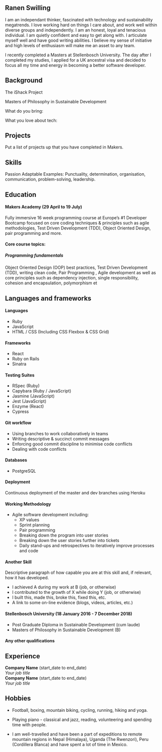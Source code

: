 ## Ranen Swilling
I am an independant thinker, fascinated with technology and sustainability megatrends. I love working hard on things I care about, and work well within diverse groups and independently. I am an honest, loyal and tenacious individual. I am quietly confident and easy to get along with. I articulate myself well and have good writing abilities. I believe my sense of initiative and high levels of enthusiasm will make me an asset to any team. 

I recently completed a Masters at Stellenbosch University. The day after I completed my studies, I applied for a UK ancestral visa and decided to focus all my time and energy in becoming a better software developer. 

## Background
The iShack Project

Masters of Philosophy in Sustainable Development

What do you bring: 

What you love about tech: 

## Projects
Put a list of projects up that you have completed in Makers. 

## Skills
Passion
Adaptable
Examples:
Punctuality, determination, organisation, communication, problem-solving, leadership. 

## Education

#### Makers Academy (29 April to 19 July)
Fully immersive 16 week programming course at Europe’s #1 Developer Bootcamp focused on core coding techniques & principles such as agile methodologies, Test Driven Development (TDD), Object Oriented Design, pair programming and more.

#### Core course topics:

##### Programming fundamentals
Object Oriented Design (OOP) best practices, Test Driven Development (TDD), writing clean code, Pair Programming , Agile development as well as core principles such as dependency injection, single responsibility, cohesion and encapsulation, polymorphism et

## Languages and frameworks
#### Languages

- Ruby
- JavaScript
- HTML / CSS (Including CSS Flexbox & CSS Grid)

#### Frameworks

- React
- Ruby on Rails
- Sinatra

#### Testing Suites

- RSpec (Ruby)
- Capybara (Ruby / JavaScript)
- Jasmine (JavaScript)
- Jest (JavaScript)
- Enzyme (React)
- Cypress

#### Git workflow

- Using branches to work collaboratively in teams
- Writing descriptive & succinct commit messages
- Enforcing good commit discipline to minimise code conflicts
- Dealing with code conflicts

#### Databases

- PostgreSQL

#### Deployment

Continuous deployment of the master and dev branches using Heroku

#### Working Methodology

- Agile software development including:
  - XP values
  - Sprint planning
  - Pair programming
  - Breaking down the program into user stories
  - Breaking down the user stories further into tickets
  - Daily stand-ups and retrospectives to iteratively improve processes and code

#### Another Skill

Descriptive paragraph of how capable you are at this skill and, if relevant, how it has developed.

- I achieved A during my work at B (job, or otherwise)
- I contributed to the growth of X while doing Y (job, or otherwise)
- I built this, made this, broke this, fixed this, etc.
- A link to some on-line evidence (blogs, videos, articles, etc.)

#### Stellenbosch University (18 January 2016 - 7 December 2018)

- Post Graduate Diploma in Sustainable Development (cum laude)
- Masters of Philosophy in Sustainable Development (B)

#### Any other qualifications

## Experience



**Company Name** (start_date to end_date)    
*Your job title*  
**Company Name** (start_date to end_date)   
*Your job title*  

## Hobbies

- Football, boxing, mountain biking, cycling, running, hiking and yoga. 

- Playing piano - classical and jazz, reading, volunteering and spending time with people.

- I am well-travelled and have been a part of expeditions to remote mountain regions in Nepal
(Himalaya), Uganda (The Rwenzori), Peru (Cordillera Blanca) and have spent a lot of time in
Mexico.


